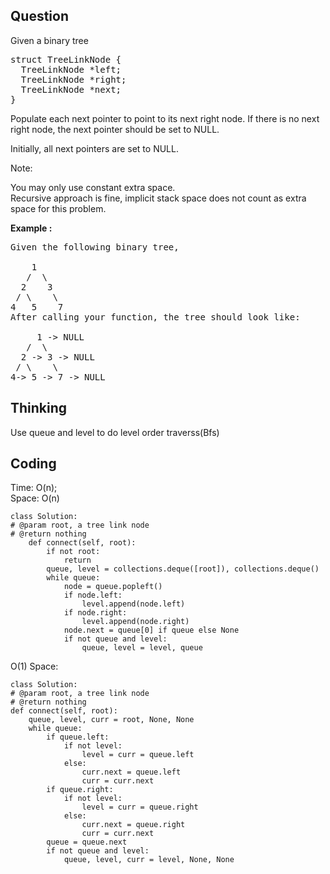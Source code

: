 ## Question
Given a binary tree<br>

<pre>
struct TreeLinkNode {
  TreeLinkNode *left;
  TreeLinkNode *right;
  TreeLinkNode *next;
}
</pre>

Populate each next pointer to point to its next right node. If there is no next right node, the next pointer should be set to NULL.<br>

Initially, all next pointers are set to NULL.<br>

Note:<br>

You may only use constant extra space.<br>
Recursive approach is fine, implicit stack space does not count as extra space for this problem.

**Example :**   
<pre>
Given the following binary tree,

    1
   /  \
  2    3
 / \    \
4   5    7
After calling your function, the tree should look like:

     1 -> NULL
   /  \
  2 -> 3 -> NULL
 / \    \
4-> 5 -> 7 -> NULL
</pre>

## Thinking
Use queue and level to do level order traverss(Bfs)

## Coding
Time: O(n);<br>
Space: O(n)
```python3
class Solution:
# @param root, a tree link node
# @return nothing
    def connect(self, root):
        if not root:
            return
        queue, level = collections.deque([root]), collections.deque()
        while queue:
            node = queue.popleft()
            if node.left:
                level.append(node.left)
            if node.right:
                level.append(node.right)
            node.next = queue[0] if queue else None
            if not queue and level:
                queue, level = level, queue
```

O(1) Space:
```python3
class Solution:
# @param root, a tree link node
# @return nothing
def connect(self, root):
    queue, level, curr = root, None, None
    while queue:
        if queue.left:
            if not level:
                level = curr = queue.left
            else:
                curr.next = queue.left
                curr = curr.next
        if queue.right:
            if not level:
                level = curr = queue.right
            else:
                curr.next = queue.right
                curr = curr.next
        queue = queue.next
        if not queue and level:
            queue, level, curr = level, None, None
```

